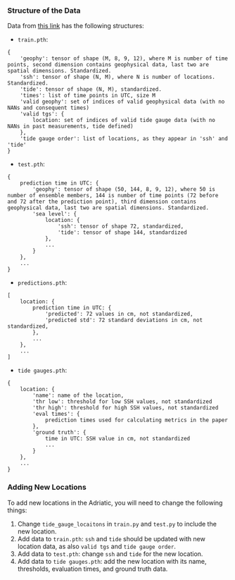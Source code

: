 
### Structure of the Data

Data from [this link]() has the following structures:

- `train.pth`:
```
{
    'geophy': tensor of shape (M, 8, 9, 12), where M is number of time points, second dimension contains geophysical data, last two are spatial dimensions. Standardized.
    'ssh': tensor of shape (N, M), where N is number of locations. Standardized.
    'tide': tensor of shape (N, M), standardized.
    'times': list of time points in UTC, size M
    'valid geophy': set of indices of valid geophysical data (with no NANs and consequent times)
    'valid tgs': {
        location: set of indices of valid tide gauge data (with no NANs in past measurements, tide defined)
    },
    'tide gauge order': list of locations, as they appear in 'ssh' and 'tide'
}
```

- `test.pth`:
```
{
    prediction time in UTC: {
        'geophy': tensor of shape (50, 144, 8, 9, 12), where 50 is number of ensemble members, 144 is number of time points (72 before and 72 after the prediction point), third dimension contains geophysical data, last two are spatial dimensions. Standardized.
        'sea level': {
            location: {
                'ssh': tensor of shape 72, standardized,
                'tide': tensor of shape 144, standardized
            },
            ...
        }
    },
    ...
}
```

- `predictions.pth`:
```
[
    location: {
        prediction time in UTC: {
            'predicted': 72 values in cm, not standardized,
            'predicted std': 72 standard deviations in cm, not standardized,
        },
        ...
    },
    ...
]
```

- `tide gauges.pth`:
```
{
    location: {
        'name': name of the location,
        'thr low': threshold for low SSH values, not standardized
        'thr high': threshold for high SSH values, not standardized
        'eval times': {
            prediction times used for calculating metrics in the paper
        },
        'ground truth': {
            time in UTC: SSH value in cm, not standardized
            ...
        }
    },
    ...
}
```

### Adding New Locations

To add new locations in the Adriatic, you will need to change the following things:

1. Change `tide_gauge_locaitons` in `train.py` and `test.py` to include the new location.
2. Add data to `train.pth`: `ssh` and `tide` should be updated with new location data, as also `valid tgs` and `tide gauge order`.
3. Add data to `test.pth`: change `ssh` and `tide` for the new location.
4. Add data to `tide gauges.pth`: add the new location with its name, thresholds, evaluation times, and ground truth data.


